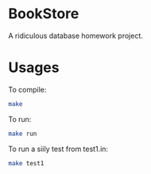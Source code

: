BookStore
=========

A ridiculous database homework project.

Usages
=========
To compile:
```bash
make
```

To run:
```bash
make run
```

To run a siily test from test1.in:
```bash
make test1
```

